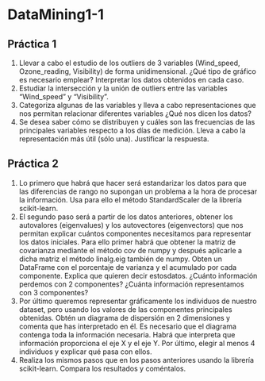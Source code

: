 # DataMining1-1

## Práctica 1
1. Llevar a cabo el estudio de los outliers de 3 variables (Wind_speed, Ozone_reading, Visibility) de forma unidimensional. ¿Qué tipo de gráfico es necesario emplear? Interpretar los datos obtenidos en cada caso.
2. Estudiar la intersección y la unión de outliers entre las variables “Wind_speed” y “Visibility”.
3. Categoriza algunas de las variables y lleva a cabo representaciones que nos permitan relacionar diferentes variables ¿Qué nos dicen los datos?
4. Se desea saber cómo se distribuyen y cuáles son las frecuencias de las principales variables respecto a los días de medición. Lleva a cabo la representación más útil (sólo una). Justificar la respuesta.


## Práctica 2
1. Lo primero que habrá que hacer será estandarizar los datos para que las diferencias de rango no supongan un problema a la hora de procesar la información. Usa para ello el método StandardScaler de la librería scikit-learn.
2. El segundo paso será a partir de los datos anteriores, obtener los autovalores (eigenvalues) y los autovectores (eigenvectors) que nos permitan explicar cuántos componentes necesitamos para representar los datos iniciales. Para ello primer habrá que obtener la matriz de covarianza mediante el método cov de numpy y después aplicarle a dicha matriz el método linalg.eig también de numpy. Obten un DataFrame con el porcentaje de varianza y el acumulado por cada componente. Explica que quieren decir estosdatos. ¿Cuánto información perdemos con 2 componentes? ¿Cuánta información representamos con 3 componentes?
3. Por último queremos representar gráficamente los individuos de nuestro dataset, pero usando los valores de las componentes principales obtenidas. Obtén un diagrama de dispersión en 2 dimensiones y comenta que has interpretado en él. Es necesario que el diagrama contenga toda la información necesaria. Habrá que interpreta que información proporciona el eje X y el eje Y. Por último, elegir al menos 4 individuos y explicar qué pasa con ellos.
4. Realiza los mismos pasos que en los pasos anteriores usando la librería scikit-learn. Compara los resultados y coméntalos.

